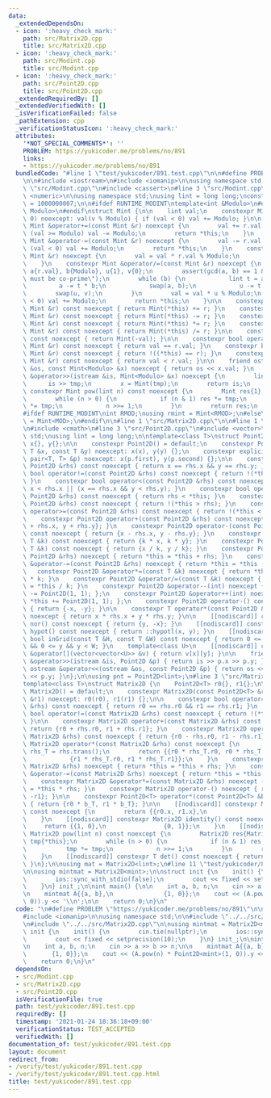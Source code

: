 ```yaml
---
data:
  _extendedDependsOn:
  - icon: ':heavy_check_mark:'
    path: src/Matrix2D.cpp
    title: src/Matrix2D.cpp
  - icon: ':heavy_check_mark:'
    path: src/Modint.cpp
    title: src/Modint.cpp
  - icon: ':heavy_check_mark:'
    path: src/Point2D.cpp
    title: src/Point2D.cpp
  _extendedRequiredBy: []
  _extendedVerifiedWith: []
  _isVerificationFailed: false
  _pathExtension: cpp
  _verificationStatusIcon: ':heavy_check_mark:'
  attributes:
    '*NOT_SPECIAL_COMMENTS*': ''
    PROBLEM: https://yukicoder.me/problems/no/891
    links:
    - https://yukicoder.me/problems/no/891
  bundledCode: "#line 1 \"test/yukicoder/891.test.cpp\"\n\n#define PROBLEM \"https://yukicoder.me/problems/no/891\"\
    \n\n#include <iostream>\n#include <iomanip>\n\nusing namespace std;\n\n#line 1\
    \ \"src/Modint.cpp\"\n#include <cassert>\n#line 3 \"src/Modint.cpp\"\n#include\
    \ <numeric>\n\nusing namespace std;\nusing lint = long long;\nconstexpr int MOD\
    \ = 1000000007;\n\n#ifdef RUNTIME_MODINT\ntemplate<int &Modulo>\n#else\ntemplate<int\
    \ Modulo>\n#endif\nstruct Mint {\n\n    lint val;\n    constexpr Mint(lint v =\
    \ 0) noexcept: val(v % Modulo) { if (val < 0) val += Modulo; }\n\n    constexpr\
    \ Mint &operator+=(const Mint &r) noexcept {\n        val += r.val;\n        if\
    \ (val >= Modulo) val -= Modulo;\n        return *this;\n    }\n    constexpr\
    \ Mint &operator-=(const Mint &r) noexcept {\n        val -= r.val;\n        if\
    \ (val < 0) val += Modulo;\n        return *this;\n    }\n    constexpr Mint &operator*=(const\
    \ Mint &r) noexcept {\n        val = val * r.val % Modulo;\n        return *this;\n\
    \    }\n    constexpr Mint &operator/=(const Mint &r) noexcept {\n        lint\
    \ a{r.val}, b{Modulo}, u{1}, v{0};\n        assert(gcd(a, b) == 1 && \"a and b\
    \ must be co-prime\");\n        while (b) {\n            lint t = a / b;\n   \
    \         a -= t * b;\n            swap(a, b);\n            u -= t * v;\n    \
    \        swap(u, v);\n        }\n        val = val * u % Modulo;\n        if (val\
    \ < 0) val += Modulo;\n        return *this;\n    }\n\n    constexpr Mint operator+(const\
    \ Mint &r) const noexcept { return Mint(*this) += r; }\n    constexpr Mint operator-(const\
    \ Mint &r) const noexcept { return Mint(*this) -= r; }\n    constexpr Mint operator*(const\
    \ Mint &r) const noexcept { return Mint(*this) *= r; }\n    constexpr Mint operator/(const\
    \ Mint &r) const noexcept { return Mint(*this) /= r; }\n\n    constexpr Mint operator-()\
    \ const noexcept { return Mint(-val); }\n\n    constexpr bool operator==(const\
    \ Mint &r) const noexcept { return val == r.val; }\n    constexpr bool operator!=(const\
    \ Mint &r) const noexcept { return !((*this) == r); }\n    constexpr bool operator<(const\
    \ Mint &r) const noexcept { return val < r.val; }\n\n    friend ostream &operator<<(ostream\
    \ &os, const Mint<Modulo> &x) noexcept { return os << x.val; }\n    friend istream\
    \ &operator>>(istream &is, Mint<Modulo> &x) noexcept {\n        lint tmp;\n  \
    \      is >> tmp;\n        x = Mint(tmp);\n        return is;\n    }\n\n    [[nodiscard]]\
    \ constexpr Mint pow(lint n) const noexcept {\n        Mint res{1}, tmp{*this};\n\
    \        while (n > 0) {\n            if (n & 1) res *= tmp;\n            tmp\
    \ *= tmp;\n            n >>= 1;\n        }\n        return res;\n    }\n};\n\n\
    #ifdef RUNTIME_MODINT\nint RMOD;\nusing rmint = Mint<RMOD>;\n#else\nusing mint\
    \ = Mint<MOD>;\n#endif\n\n#line 1 \"src/Matrix2D.cpp\"\n\n#line 1 \"src/Point2D.cpp\"\
    \n#include <cmath>\n#line 3 \"src/Point2D.cpp\"\n#include <vector>\n\nusing namespace\
    \ std;\nusing lint = long long;\n\ntemplate<class T>\nstruct Point2D {\n    T\
    \ x{}, y{};\n\n    constexpr Point2D() = default;\n    constexpr Point2D(const\
    \ T &x, const T &y) noexcept: x(x), y(y) {};\n    constexpr explicit Point2D(const\
    \ pair<T, T> &p) noexcept: x(p.first), y(p.second) {};\n\n    constexpr bool operator==(const\
    \ Point2D &rhs) const noexcept { return x == rhs.x && y == rhs.y; }\n    constexpr\
    \ bool operator!=(const Point2D &rhs) const noexcept { return !(*this == rhs);\
    \ }\n    constexpr bool operator<(const Point2D &rhs) const noexcept { return\
    \ x < rhs.x || (x == rhs.x && y < rhs.y); }\n    constexpr bool operator>(const\
    \ Point2D &rhs) const noexcept { return rhs < *this; }\n    constexpr bool operator<=(const\
    \ Point2D &rhs) const noexcept { return !(*this > rhs); }\n    constexpr bool\
    \ operator>=(const Point2D &rhs) const noexcept { return !(*this < rhs); }\n\n\
    \    constexpr Point2D operator+(const Point2D &rhs) const noexcept { return {x\
    \ + rhs.x, y + rhs.y}; }\n    constexpr Point2D operator-(const Point2D &rhs)\
    \ const noexcept { return {x - rhs.x, y - rhs.y}; }\n    constexpr Point2D operator*(const\
    \ T &k) const noexcept { return {k * x, k * y}; }\n    constexpr Point2D operator/(const\
    \ T &k) const noexcept { return {x / k, y / k}; }\n    constexpr Point2D &operator+=(const\
    \ Point2D &rhs) noexcept { return *this = *this + rhs; }\n    constexpr Point2D\
    \ &operator-=(const Point2D &rhs) noexcept { return *this = *this - rhs; }\n \
    \   constexpr Point2D &operator*=(const T &k) noexcept { return *this = *this\
    \ * k; }\n    constexpr Point2D &operator/=(const T &k) noexcept { return *this\
    \ = *this / k; }\n    constexpr Point2D &operator--(int) noexcept { return *this\
    \ -= Point2D(1, 1); };\n    constexpr Point2D &operator++(int) noexcept { return\
    \ *this += Point2D(1, 1); };\n    constexpr Point2D operator-() const noexcept\
    \ { return {-x, -y}; }\n\n    constexpr T operator*(const Point2D &rhs) const\
    \ noexcept { return x * rhs.x + y * rhs.y; }\n\n    [[nodiscard]] constexpr Point2D\
    \ nor() const noexcept { return {y, -x}; }\n    [[nodiscard]] constexpr long double\
    \ hypot() const noexcept { return ::hypotl(x, y); }\n    [[nodiscard]] constexpr\
    \ bool inGrid(const T &H, const T &W) const noexcept { return 0 <= x && x < H\
    \ && 0 <= y && y < W; }\n    template<class U>\n    [[nodiscard]] constexpr U\
    \ &operator[](vector<vector<U>> &v) { return v[x][y]; }\n\n    friend istream\
    \ &operator>>(istream &is, Point2D &p) { return is >> p.x >> p.y; }\n    friend\
    \ ostream &operator<<(ostream &os, const Point2D &p) { return os << p.x << ' '\
    \ << p.y; }\n};\n\nusing pnt = Point2D<lint>;\n#line 3 \"src/Matrix2D.cpp\"\n\n\
    template<class T>\nstruct Matrix2D {\n    Point2D<T> r0{}, r1{};\n\n    constexpr\
    \ Matrix2D() = default;\n    constexpr Matrix2D(const Point2D<T> &r0, const Point2D<T>\
    \ &r1) noexcept: r0(r0), r1(r1) {};\n\n    constexpr bool operator==(const Matrix2D\
    \ &rhs) const noexcept { return r0 == rhs.r0 && r1 == rhs.r1; }\n    constexpr\
    \ bool operator!=(const Matrix2D &rhs) const noexcept { return !(*this == rhs);\
    \ }\n\n    constexpr Matrix2D operator+(const Matrix2D &rhs) const noexcept {\
    \ return {r0 + rhs.r0, r1 + rhs.r1}; }\n    constexpr Matrix2D operator-(const\
    \ Matrix2D &rhs) const noexcept { return {r0 - rhs.r0, r1 - rhs.r1}; }\n    constexpr\
    \ Matrix2D operator*(const Matrix2D &rhs) const noexcept {\n        const Matrix2D\
    \ rhs_T = rhs.trans();\n        return {{r0 * rhs_T.r0, r0 * rhs_T.r1},\n    \
    \            {r1 * rhs_T.r0, r1 * rhs_T.r1}};\n    }\n    constexpr Matrix2D &operator+=(const\
    \ Matrix2D &rhs) noexcept { return *this = *this + rhs; }\n    constexpr Matrix2D\
    \ &operator-=(const Matrix2D &rhs) noexcept { return *this = *this - rhs; }\n\
    \    constexpr Matrix2D &operator*=(const Matrix2D &rhs) noexcept { return *this\
    \ = *this * rhs; }\n    constexpr Matrix2D operator-() noexcept { return {-r0,\
    \ -r1}; }\n\n    constexpr Point2D<T> operator*(const Point2D<T> &b_T) const noexcept\
    \ { return {r0 * b_T, r1 * b_T}; }\n\n    [[nodiscard]] constexpr Matrix2D trans()\
    \ const noexcept {\n        return {{r0.x, r1.x},\n                {r0.y, r1.y}};\n\
    \    }\n    [[nodiscard]] constexpr Matrix2D identity() const noexcept {\n   \
    \     return {{1, 0},\n                {0, 1}};\n    }\n    [[nodiscard]] constexpr\
    \ Matrix2D pow(lint n) const noexcept {\n        Matrix2D res{Matrix2D().identity()},\
    \ tmp{*this};\n        while (n > 0) {\n            if (n & 1) res *= tmp;\n \
    \           tmp *= tmp;\n            n >>= 1;\n        }\n        return res;\n\
    \    }\n    [[nodiscard]] constexpr T det() const noexcept { return r0 * r1.nor();\
    \ }\n};\n\nusing mat = Matrix2D<lint>;\n#line 11 \"test/yukicoder/891.test.cpp\"\
    \n\nusing mintmat = Matrix2D<mint>;\n\nstruct init {\n    init() {\n        cin.tie(nullptr);\n\
    \        ios::sync_with_stdio(false);\n        cout << fixed << setprecision(10);\n\
    \    }\n} init_;\n\nint main() {\n\n    int a, b, n;\n    cin >> a >> b >> n;\n\
    \n    mintmat A{{a, b},\n              {1, 0}};\n    cout << (A.pow(n) * Point2D<mint>(1,\
    \ 0)).y << '\\n';\n\n    return 0;\n}\n"
  code: "\n#define PROBLEM \"https://yukicoder.me/problems/no/891\"\n\n#include <iostream>\n\
    #include <iomanip>\n\nusing namespace std;\n\n#include \"../../src/Modint.cpp\"\
    \n#include \"../../src/Matrix2D.cpp\"\n\nusing mintmat = Matrix2D<mint>;\n\nstruct\
    \ init {\n    init() {\n        cin.tie(nullptr);\n        ios::sync_with_stdio(false);\n\
    \        cout << fixed << setprecision(10);\n    }\n} init_;\n\nint main() {\n\
    \n    int a, b, n;\n    cin >> a >> b >> n;\n\n    mintmat A{{a, b},\n       \
    \       {1, 0}};\n    cout << (A.pow(n) * Point2D<mint>(1, 0)).y << '\\n';\n\n\
    \    return 0;\n}\n"
  dependsOn:
  - src/Modint.cpp
  - src/Matrix2D.cpp
  - src/Point2D.cpp
  isVerificationFile: true
  path: test/yukicoder/891.test.cpp
  requiredBy: []
  timestamp: '2021-01-24 18:36:18+09:00'
  verificationStatus: TEST_ACCEPTED
  verifiedWith: []
documentation_of: test/yukicoder/891.test.cpp
layout: document
redirect_from:
- /verify/test/yukicoder/891.test.cpp
- /verify/test/yukicoder/891.test.cpp.html
title: test/yukicoder/891.test.cpp
---
```

